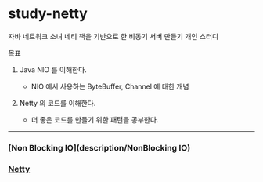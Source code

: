 
# study-netty

자바 네트워크 소녀 네티 책을 기반으로 한 비동기 서버 만들기 개인 스터디

목표

1. Java NIO 를 이해한다.
    - NIO 에서 사용하는 ByteBuffer, Channel 에 대한 개념

2. Netty 의 코드를 이해한다.
    - 더 좋은 코드를 만들기 위한 패턴을 공부한다.


<hr>

### [Non Blocking IO](description/NonBlocking IO)

### [Netty](description/Netty)